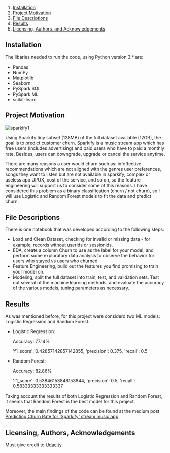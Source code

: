 1. [Installation](#installation)
2. [Project Motivation](#motivation)
3. [File Descriptions](#files)
4. [Results](#results)
5. [Licensing, Authors, and Acknowledgements](#licensing)

## Installation <a name="installation"></a>

The libaries needed to run the code, using Python version 3.* are:

* Pandas
* NumPy
* Matplotlib
* Seaborn
* PySpark SQL
* PySpark ML
* scikit-learn

## Project Motivation<a name="motivation"></a>

![sparkify1](https://user-images.githubusercontent.com/45834444/87700587-2c28a000-c75c-11ea-9dc5-37dd65990872.png)

Using Sparkify tiny subset (128MB) of the full dataset available (12GB), the goal is to predict customer churn. Sparkify is a music stream app which has free users (includes advertising) and paid users who have to paid a monthly rate. Besides, users can downgrade, upgrade or cancel the service anytime.  

There are many reasons a user would churn such as: infeffective recommendations which are not aligned with the genres user preferences, songs they want to listen but are not available in sparkify, complex or useless app UI/UX, cost of the service, and so on, so the feature engineering will support us to consider some of this reasons. I have considered this problem as a binary classification (churn / not churn), so I will use Logistic and Random Forest models to fit the data and predict churn.

## File Descriptions <a name="files"></a>

There is one notebook that was developed according to the following steps:

* Load and Clean Dataset, checking for invalid or missing data - for example, records without userids or sessionids.
* EDA, create a column Churn to use as the label for your model, and perform some exploratory data analysis to observe the behavior for users who stayed vs users who churned
* Feature Engineering, build out the features you find promising to train your model on.
* Modeling, split the full dataset into train, test, and validation sets. Test out several of the machine learning methods, and evaluate the accuracy of the various models, tuning parameters as necessary.

## Results<a name="results"></a>

As was mentioned before, for this project were considerd two ML models: Logistic Regression and Random Forest.
* Logistic Regression:

  Accuracy: 77.14%

  'f1_score': 0.42857142857142855, 'precision': 0.375, 'recall': 0.5

* Random Forest:

  Accuracy: 82.86%

  'f1_score': 0.53846153846153844, 'precision': 0.5, 'recall': 0.58333333333333337

Taking account the results of both Logistic Regression and Random Forest, it seems that Random Forest is the best model for this project. 

Moreover, the main findings of the code can be found at the medium post [Predicting Churn Rate for 'Sparkify' stream music app](https://medium.com/@klever.mera/thinking-to-travel-to-boston-after-the-lockdown-f84a99ec728e).

## Licensing, Authors, Acknowledgements<a name="licensing"></a>

Must give credit to [Udacity](https://cn.udacity.com/) 

